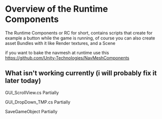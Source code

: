 # Overview of the Runtime Components 

The Runtime Components or RC for short, contains scripts that create for
example a button while the game is running, of course you can also create asset
Bundles with it like Render textures, and a Scene

if you want to bake the navmesh at runtime use this
https://github.com/Unity-Technologies/NavMeshComponents

## What isn't working currently (i will probably fix it later today)
GUI_ScrollView.cs Partially

GUI_DropDown_TMP.cs Partially

SaveGameObject Partially
